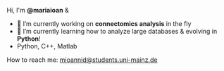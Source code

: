 Hi, I'm **@mariaioan** &
- 🔭 I’m currently working on **connectomics analysis** in the fly
- 🌱 I’m currently learning how to analyze large databases & evolving in **Python**!
- Python, C++, Matlab

How to reach me: mioannid@students.uni-mainz.de
